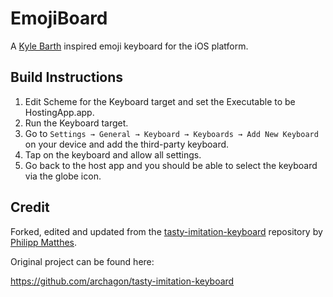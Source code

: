 # EmojiBoard

 A [Kyle Barth](https://github.com/kyle-barth) inspired emoji keyboard for the iOS platform.

## Build Instructions

1. Edit Scheme for the Keyboard target and set the Executable to be HostingApp.app.
2. Run the Keyboard target.
3. Go to `Settings → General → Keyboard → Keyboards → Add New Keyboard` on your device and add the third-party keyboard. 
4. Tap on the keyboard and allow all settings.
5. Go back to the host app and you should be able to select the keyboard via the globe icon.

## Credit

Forked, edited and updated from the [tasty-imitation-keyboard](https://github.com/PhilippMatthes/tasty-imitation-keyboard) repository by [Philipp Matthes](https://github.com/PhilippMatthes).

Original project can be found here: 

https://github.com/archagon/tasty-imitation-keyboard 
